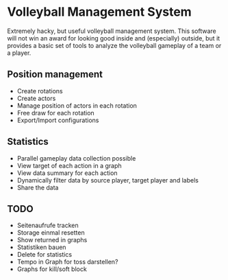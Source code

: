# Volleyball Management System
Extremely hacky, but useful volleyball management system. This software will not win an award for looking good inside and (especially) outside, 
but it provides a basic set of tools to analyze the volleyball gameplay of a team or a player.

## Position management
* Create rotations
* Create actors
* Manage position of actors in each rotation
* Free draw for each rotation
* Export/Import configurations

## Statistics
* Parallel gameplay data collection possible
* View target of each action in a graph
* View data summary for each action
* Dynamically filter data by source player, target player and labels
* Share the data

## TODO
* Seitenaufrufe tracken
* Storage einmal resetten
* Show returned in graphs
* Statistiken bauen
* Delete for statistics
* Tempo in Graph for toss darstellen?
* Graphs for kill/soft block